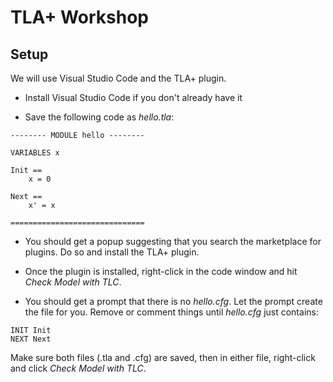# TLA+ Workshop

## Setup

We will use Visual Studio Code and the TLA+ plugin.

* Install Visual Studio Code if you don't already have it

* Save the following code as _hello.tla_:

```tla
-------- MODULE hello --------

VARIABLES x

Init ==
    x = 0

Next ==
    x' = x

==============================
```

* You should get a popup suggesting that you search the marketplace for plugins.  Do so and install the TLA+ plugin.

* Once the plugin is installed, right-click in the code window and hit _Check Model with TLC_.

* You should get a prompt that there is no _hello.cfg_.  Let the prompt create the file for you.  Remove or comment things until _hello.cfg_ just contains:
```tla
INIT Init
NEXT Next
```
Make sure both files (.tla and .cfg) are saved, then in either file, right-click and click _Check Model with TLC_.

